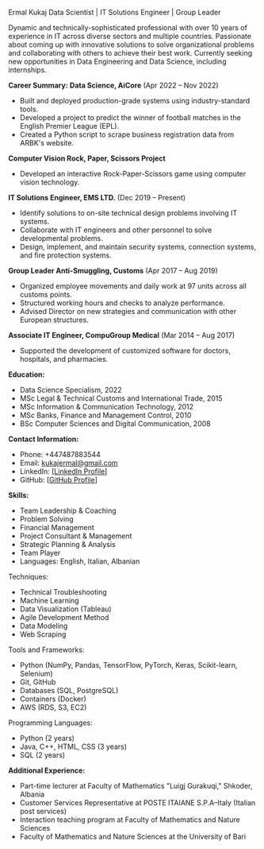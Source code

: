 Ermal Kukaj
Data Scientist | IT Solutions Engineer | Group Leader

Dynamic and technically-sophisticated professional with over 10 years of experience in IT across diverse sectors and multiple countries. Passionate about coming up with innovative solutions to solve organizational problems and collaborating with others to achieve their best work. Currently seeking new opportunities in Data Engineering and Data Science, including internships.

**Career Summary:**
**Data Science, AiCore** (Apr 2022 – Nov 2022)
- Built and deployed production-grade systems using industry-standard tools.
- Developed a project to predict the winner of football matches in the English Premier League (EPL).
- Created a Python script to scrape business registration data from ARBK's website.

**Computer Vision Rock, Paper, Scissors Project**
- Developed an interactive Rock-Paper-Scissors game using computer vision technology.

**IT Solutions Engineer, EMS LTD.** (Dec 2019 – Present)
- Identify solutions to on-site technical design problems involving IT systems.
- Collaborate with IT engineers and other personnel to solve developmental problems.
- Design, implement, and maintain security systems, connection systems, and fire protection systems.

**Group Leader Anti-Smuggling, Customs** (Apr 2017 – Aug 2019)
- Organized employee movements and daily work at 97 units across all customs points.
- Structured working hours and checks to analyze performance.
- Advised Director on new strategies and communication with other European structures.

**Associate IT Engineer, CompuGroup Medical** (Mar 2014 – Aug 2017)
- Supported the development of customized software for doctors, hospitals, and pharmacies.

**Education:**
- Data Science Specialism, 2022
- MSc Legal & Technical Customs and International Trade, 2015
- MSc Information & Communication Technology, 2012
- MSc Banks, Finance and Management Control, 2010
- BSc Computer Sciences and Digital Communication, 2008

**Contact Information:**
- Phone: +447487883544
- Email: kukajermal@gmail.com
- LinkedIn: [[LinkedIn Profile](http://linkedin.com/in/ermal-kukaj-4ba755115)]
- GitHub: [[GitHub Profile](https://github.com/skintek2000)]

**Skills:**
- Team Leadership & Coaching
- Problem Solving
- Financial Management
- Project Consultant & Management
- Strategic Planning & Analysis
- Team Player
- Languages: English, Italian, Albanian

Techniques:
- Technical Troubleshooting
- Machine Learning
- Data Visualization (Tableau)
- Agile Development Method
- Data Modeling
- Web Scraping

Tools and Frameworks:
- Python (NumPy, Pandas, TensorFlow, PyTorch, Keras, Scikit-learn, Selenium)
- Git, GitHub
- Databases (SQL, PostgreSQL)
- Containers (Docker)
- AWS (RDS, S3, EC2)

Programming Languages:
- Python (2 years)
- Java, C++, HTML, CSS (3 years)
- SQL (2 years)

**Additional Experience:**
- Part-time lecturer at Faculty of Mathematics "Luigj Gurakuqi," Shkoder, Albania
- Customer Services Representative at POSTE ITAIANE S.P.A–Italy (Italian post services)
- Interaction teaching program at Faculty of Mathematics and Nature Sciences
- Faculty of Mathematics and Nature Sciences at the University of Bari
